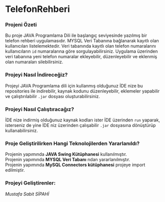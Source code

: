# TelefonRehberi

### Projeni Özeti

Bu proje JAVA Programlama Dili ile başlangıç seviyesinde yazılmış bir telefon rehberi uygulamasıdır.
MYSQL Veri Tabanına bağlanarak kayıtlı olan kullanıcıları listelemektedir.
Veri tabanında kayıtlı olan telefon numaralarını kullanıcıların `id` numaralarına göre sorgulayabilirsiniz.
Uygulama üzerinden veri tabanına yeni telefon numaralar ekleyebilir, düzenleyebilir ve eklenmiş olan numaraları silebilirsiniz.
 
### Projeyi Nasıl İndireceğiz?

Projeyi JAVA Programlama dili için kullanmış olduğunuz İDE nize bu repositories ile indirebilir, 
kaynak kodunu düzenleyebilir, eklemeler yapabilir ve çalıştırılabilir `.jar` dosyası oluşturabilirsiniz.
	
### Projeyi Nasıl Çalıştıracağız?

İDE nize indirmiş olduğunuz kaynak kodları ister İDE üzerinden `run` yaparak,
isterseniz de yine İDE niz üzerinden çalışabilir `.jar` dosyasına dönüştürüp kullanabilirsiniz.

### Proje Geliştirilirken Hangi Teknolojilerden Yararlanıldı?

Projenin yapımında **JAVA Swing Kütüphanesi** kullanılmıştır.<br/>
Projenin yapımında **MYSQL Veri Tabanı** ndan yararlanılmıştır.<br/>
Projenin yapımında **MySQL Connectors kütüphanesi** projeye import edilmiştir.
	
### Projeyi Geliştirenler:

*Mustafa Sabit SİPAHİ*
